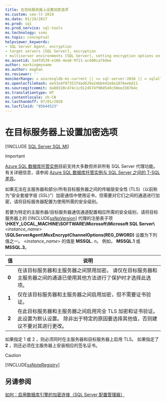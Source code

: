 ```yaml
---
title: 在目标服务器上设置加密选项
ms.custom: seo-lt-2019
ms.date: 01/19/2017
ms.prod: sql
ms.prod_service: sql-tools
ms.technology: ssms
ms.topic: conceptual
helpviewer_keywords:
- SQL Server Agent, encryption
- target servers [SQL Server], encryption
- multiserver environments [SQL Server], setting encryption options on target servers
ms.assetid: 1a9fd539-e166-4ea8-9f21-ac400ca74dee
author: markingmyname
ms.author: maghan
ms.reviewer: ''
monikerRange: = azuresqldb-mi-current || >= sql-server-2016 || = sqlallproducts-allversions
ms.openlocfilehash: ee53a4f973537dad629a24bb442e8a1076eebd11
ms.sourcegitcommit: da88320c474c1c9124574f90d549c50ee3387b4c
ms.translationtype: HT
ms.contentlocale: zh-CN
ms.lasthandoff: 07/01/2020
ms.locfileid: "85644523"
---
```

# <a name="set-encryption-options-on-target-servers"></a>在目标服务器上设置加密选项
[!INCLUDE [SQL Server SQL MI](../../includes/applies-to-version/sql-asdbmi.md)]

> [!IMPORTANT]  
> [Azure SQL 数据库托管实例](https://docs.microsoft.com/azure/sql-database/sql-database-managed-instance)目前支持大多数但并非所有 SQL Server 代理功能。 有关详细信息，请参阅 [Azure SQL 数据库托管实例与 SQL Server 之间的 T-SQL 差异](https://docs.microsoft.com/azure/sql-database/sql-database-managed-instance-transact-sql-information#sql-server-agent)。

如果无法在主服务器和部分/所有目标服务器之间的传输层安全性 (TLS)（以前称为“安全套接字层 (SSL)”）加密通信中使用证书，但需要对它们之间的通道进行加密，请将目标服务器配置为使用所需的安全级别。  
  
若要为特定的主服务器/目标服务器通信通道配置相应所需的安全级别，请将目标服务器上的 [!INCLUDE[ssNoVersion](../../includes/ssnoversion-md.md)] 代理的注册表子项 **\HKEY_LOCAL_MACHINE\SOFTWARE\Microsoft\Microsoft SQL Server\\** \<*instance_name*> **\SQLServerAgent\MsxEncryptChannelOptions(REG_DWORD)** 设置为下列值之一。 \<*instance_name*> 的值是 **MSSQL.** _n_。 例如， **MSSQL.1** 或 **MSSQL.3**。  
  
|值|说明|  
|---------|---------------|  
|**0**|在该目标服务器和主服务器之间禁用加密。 请仅在目标服务器和主服务器之间的通道已使用其他方法进行了保护时才选择此选项。|  
|**1**|仅在该目标服务器和主服务器之间启用加密，但不需要证书验证。|  
|**2**|在此目标服务器和主服务器之间启用完全 TLS 加密和证书验证。 此设置为默认设置。 除非出于特定的原因要选择其他值，否则建议不要对其进行更改。|  
  
如果指定 1  或 2  ，则必须同时在主服务器和目标服务器上启用 TLS。 如果指定了 **2** ，则还必须在主服务器上安装相应的签名证书。  
  
> [!CAUTION]  
> [!INCLUDE[ssNoteRegistry](../../includes/ssnoteregistry-md.md)]  
  
## <a name="see-also"></a>另请参阅  
[如何：启用数据库引擎的加密连接（SQL Server 配置管理器）](https://msdn.microsoft.com/e1e55519-97ec-4404-81ef-881da3b42006)  
  
